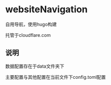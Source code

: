 # websiteNavigation
自用导航，使用hugo构建

托管于cloudflare.com
## 说明
数据配置存在于data文件夹下

主要配置与其他配置在当前文件下config.toml配置
